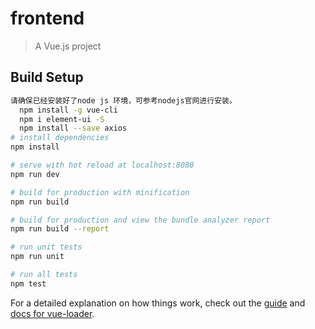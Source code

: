 # frontend

> A Vue.js project

## Build Setup

``` bash
请确保已经安装好了node js 环境，可参考nodejs官网进行安装。
  npm install -g vue-cli
  npm i element-ui -S
  npm install --save axios
# install dependencies
npm install

# serve with hot reload at localhost:8080
npm run dev

# build for production with minification
npm run build

# build for production and view the bundle analyzer report
npm run build --report

# run unit tests
npm run unit

# run all tests
npm test
```

For a detailed explanation on how things work, check out the [guide](http://vuejs-templates.github.io/webpack/) and [docs for vue-loader](http://vuejs.github.io/vue-loader).
